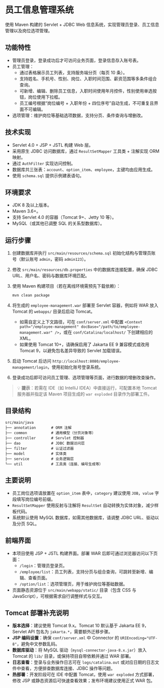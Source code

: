 # 员工信息管理系统

使用 Maven 构建的 Servlet + JDBC Web 信息系统，实现管理员登录、员工信息管理以及岗位选项管理。

## 功能特性

- 管理员登录，登录成功后才可访问业务页面，登录信息存入账号表。
- 员工管理：
  - 通过表格展示员工列表，支持服务端分页（每页 10 条）。
  - 支持姓名、手机号、性别、岗位、入职时间范围、薪资范围等多条件组合查询。
  - 可新增、编辑、删除员工信息，入职时间使用年月控件，性别使用单选按钮，岗位使用下拉框。
  - 员工编号根据“岗位编号 + 入职年份 + 四位序号”自动生成，不可重复且界面不可编辑。
- 选项管理：维护岗位等基础选项数据，支持分页、条件查询与增删改。

## 技术实现

- Servlet 4.0 + JSP + JSTL 构建 Web 层。
- 采用原生 JDBC 访问数据库，通过 `ResultSetMapper` 工具类 + 注解实现 ORM 映射。
- 通过 `AuthFilter` 实现访问控制。
- 数据库共三张表：`account`、`option_item`、`employee`，主键均由应用生成。
- 使用 `schema.sql` 提供示例建表语句。

## 环境要求

- JDK 8 及以上版本。
- Maven 3.6+。
- 支持 Servlet 4.0 的容器（Tomcat 9+、Jetty 10 等）。
- MySQL（或其他已调整 SQL 的关系型数据库）。

## 运行步骤

1. 创建数据库并执行 `src/main/resources/schema.sql` 初始化结构与管理员账号（默认账号 `admin`，密码 `admin123`）。
2. 修改 `src/main/resources/db.properties` 中的数据库连接配置，确保 JDBC URL、用户名、密码与数据库环境匹配。
3. 使用 Maven 构建项目（若在离线环境需预先下载依赖）：

   ```bash
   mvn clean package
   ```

4. 将生成的 `employee-management.war` 部署至 Servlet 容器，例如将 WAR 放入 Tomcat 的 `webapps/` 目录后启动 Tomcat。
   - 如需自定义上下文路径，可在 `conf/server.xml` 中配置 `<Context path="/employee-management" docBase="/path/to/employee-management.war" />`，或在 `conf/Catalina/localhost/` 下创建相应的 XML。
   - 如果使用 Tomcat 10+，请确保启用了 Jakarta EE 9 兼容模式或改用 Tomcat 9，以避免包名差异导致的 Servlet 加载错误。
5. 启动 Tomcat 后访问 `http://localhost:8080/employee-management/login`，使用初始化账号登录系统。
6. 登录成功后即可访问员工管理、选项管理等页面，进行数据的增删改查操作。

> 💡 **提示**：若需在 IDE（如 IntelliJ IDEA）中直接运行，可配置本地 Tomcat 服务器并指定该 Maven 项目生成的 `war exploded` 目录作为部署工件。

## 目录结构

```
src/main/java
├── annotation       # ORM 注解
├── common           # 通用模型（分页对象等）
├── controller       # Servlet 控制器
├── dao              # JDBC 数据访问层
├── filter           # 认证过滤器
├── model            # 实体类
├── service          # 业务逻辑层
└── util             # 工具类（连接、编号生成等）
```

## 主要说明

- 员工岗位选项请放置在 `option_item` 表中，`category` 建议使用 `JOB`，`value` 字段填写岗位编号前缀。
- `ResultSetMapper` 使用反射与注解将 `ResultSet` 自动转换为实体对象，减少样板代码。
- 系统默认使用 MySQL 数据库，如需其他数据库，请调整 JDBC URL、驱动以及分页 SQL。

## 前端界面

- 本项目使用 JSP + JSTL 构建界面。部署 WAR 后即可通过浏览器访问以下页面：
  - `/login`：管理员登录页。
  - `/employee/list`：员工列表，支持分页与组合查询，可跳转至新增、编辑、查看页面。
  - `/option/list`：选项管理页，用于维护岗位等基础数据。
- 页面静态资源位于 `src/main/webapp/static/` 目录（包含 CSS 与 JavaScript），可根据需求自行调整样式与交互。

## Tomcat 部署补充说明

- **版本选择**：建议使用 Tomcat 9.x。Tomcat 10 默认基于 Jakarta EE 9，Servlet API 包名为 `jakarta.*`，需要额外迁移步骤。
- **JSP 编码设置**：确保 `conf/server.xml` 中 Connector 的 `URIEncoding="UTF-8"`，避免中文参数乱码。
- **数据库驱动**：将 MySQL 驱动（`mysql-connector-java-8.x.jar`）放入 Tomcat 的 `lib/` 目录，或保持项目自带依赖并通过 WAR 部署。
- **日志查看**：登录与业务操作日志可在 `logs/catalina.out` 或对应日期的日志文件中查看，方便排查数据库连接、JDBC 操作等问题。
- **热部署**：开发阶段可在 IDE 中配置 Tomcat，使用 `war exploded` 方式部署，修改 JSP 或静态资源后可快速查看效果；发布环境建议使用正式 WAR 包。
